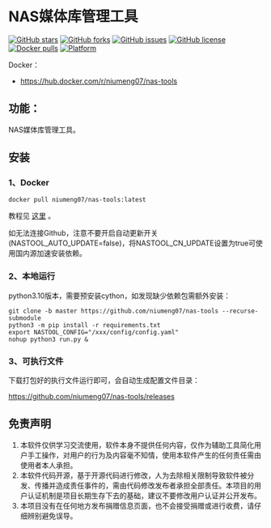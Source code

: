 # NAS媒体库管理工具

[![GitHub stars](https://img.shields.io/github/stars/niumeng07/nas-tools?style=plastic)](https://github.com/niumeng07/nas-tools/stargazers)
[![GitHub forks](https://img.shields.io/github/forks/niumeng07/nas-tools?style=plastic)](https://github.com/niumeng07/nas-tools/network/members)
[![GitHub issues](https://img.shields.io/github/issues/niumeng07/nas-tools?style=plastic)](https://github.com/niumeng07/nas-tools/issues)
[![GitHub license](https://img.shields.io/github/license/niumeng07/nas-tools?style=plastic)](https://github.com/niumeng07/nas-tools/blob/master/LICENSE.md)
[![Docker pulls](https://img.shields.io/docker/pulls/niumeng07/nas-tools?style=plastic)](https://hub.docker.com/r/niumeng07/nas-tools)
[![Platform](https://img.shields.io/badge/platform-amd64/arm64-pink?style=plastic)](https://hub.docker.com/r/niumeng07/nas-tools)


Docker：
* https://hub.docker.com/r/niumeng07/nas-tools 


## 功能：

NAS媒体库管理工具。


## 安装
### 1、Docker
```
docker pull niumeng07/nas-tools:latest
```
教程见 [这里](docker/readme.md) 。

如无法连接Github，注意不要开启自动更新开关(NASTOOL_AUTO_UPDATE=false)，将NASTOOL_CN_UPDATE设置为true可使用国内源加速安装依赖。

### 2、本地运行
python3.10版本，需要预安装cython，如发现缺少依赖包需额外安装：
```
git clone -b master https://github.com/niumeng07/nas-tools --recurse-submodule 
python3 -m pip install -r requirements.txt
export NASTOOL_CONFIG="/xxx/config/config.yaml"
nohup python3 run.py & 
```

### 3、可执行文件
下载打包好的执行文件运行即可，会自动生成配置文件目录：

https://github.com/niumeng07/nas-tools/releases

## 免责声明
1) 本软件仅供学习交流使用，软件本身不提供任何内容，仅作为辅助工具简化用户手工操作，对用户的行为及内容毫不知情，使用本软件产生的任何责任需由使用者本人承担。
2) 本软件代码开源，基于开源代码进行修改，人为去除相关限制导致软件被分发、传播并造成责任事件的，需由代码修改发布者承担全部责任。本项目的用户认证机制是项目长期生存下去的基础，建议不要修改用户认证并公开发布。
3) 本项目没有在任何地方发布捐赠信息页面，也不会接受捐赠或进行收费，请仔细辨别避免误导。
